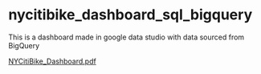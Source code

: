 # nycitibike_dashboard_sql_bigquery
This is a dashboard made in google data studio with data sourced from BigQuery

[NYCitiBike_Dashboard.pdf](https://github.com/Hertzspr/nycitibike_dashboard_sql_bigquery/files/9107270/NYCitiBike_Dashboard.pdf)
